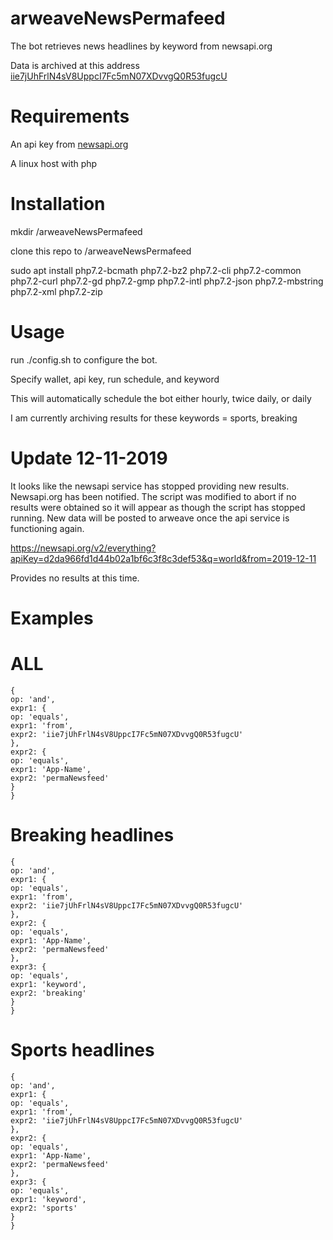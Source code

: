 # arweaveNewsPermafeed
The bot retrieves news headlines by keyword from newsapi.org 

Data is archived at this address [iie7jUhFrlN4sV8UppcI7Fc5mN07XDvvgQ0R53fugcU](https://viewblock.io/arweave/address/iie7jUhFrlN4sV8UppcI7Fc5mN07XDvvgQ0R53fugcU)

# Requirements
An api key from [newsapi.org](https://www.newsapi.org)

A linux host with php 

# Installation
mkdir /arweaveNewsPermafeed

clone this repo to /arweaveNewsPermafeed

sudo apt install php7.2-bcmath php7.2-bz2 php7.2-cli php7.2-common php7.2-curl php7.2-gd php7.2-gmp php7.2-intl php7.2-json php7.2-mbstring php7.2-xml php7.2-zip 

# Usage
run ./config.sh to configure the bot. 

Specify wallet, api key, run schedule, and keyword

This will automatically schedule the bot either hourly, twice daily, or daily

I am currently archiving results for these keywords = sports, breaking  

# Update 12-11-2019
It looks like the newsapi service has stopped providing new results. Newsapi.org has been notified. The script was modified to abort if no results were obtained so it will appear as though the script has stopped running. New data will be posted to arweave once the api service is functioning again.

https://newsapi.org/v2/everything?apiKey=d2da966fd1d44b02a1bf6c3f8c3def53&q=world&from=2019-12-11

Provides no results at this time.


# Examples
# ALL
    {
    op: 'and',
    expr1: {
    op: 'equals',
    expr1: 'from',
    expr2: 'iie7jUhFrlN4sV8UppcI7Fc5mN07XDvvgQ0R53fugcU'
    },
    expr2: {
    op: 'equals',
    expr1: 'App-Name',
    expr2: 'permaNewsfeed'
    }
    }
    
# Breaking headlines
    {
    op: 'and',
    expr1: {
    op: 'equals',
    expr1: 'from',
    expr2: 'iie7jUhFrlN4sV8UppcI7Fc5mN07XDvvgQ0R53fugcU'
    },
    expr2: {
    op: 'equals',
    expr1: 'App-Name',
    expr2: 'permaNewsfeed'
    },
    expr3: {
    op: 'equals',
    expr1: 'keyword',
    expr2: 'breaking'
    }
    }
    
# Sports headlines
    {
    op: 'and',
    expr1: {
    op: 'equals',
    expr1: 'from',
    expr2: 'iie7jUhFrlN4sV8UppcI7Fc5mN07XDvvgQ0R53fugcU'
    },
    expr2: {
    op: 'equals',
    expr1: 'App-Name',
    expr2: 'permaNewsfeed'
    },
    expr3: {
    op: 'equals',
    expr1: 'keyword',
    expr2: 'sports'
    }
    }
